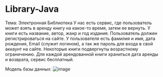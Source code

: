 # Library-Java
Тема: Электронная Библиотека
У нас есть сервис, где пользователь может взять в аренду книгу на какое-то время, затем ее вернуть. 
У книги есть название, автор, жанр и год издания. Пользователь должен регистрироваться на сайте. 
У пользователя есть фамилия и имя, дата рождения, Email (служит логином), а так же пароль для входа в свой аккаунт на сайте. 
Некоторые книги подвергнуты возрастному ограничению. Для каждой арендованной книги храниться дата аренды и возврата, сервис бесплатный.

Модель базы данных:
![image](https://github.com/Ursulaaaa15/Library-Java/assets/128168213/2cbd29c4-081c-4e68-bf35-7ea234ca7d44)
